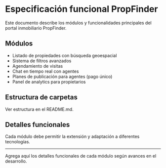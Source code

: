 # Especificación funcional PropFinder

Este documento describe los módulos y funcionalidades principales del portal inmobiliario PropFinder.

## Módulos

- Listado de propiedades con búsqueda geoespacial
- Sistema de filtros avanzados
- Agendamiento de visitas
- Chat en tiempo real con agentes
- Planes de publicación para agentes (pago único)
- Panel de analytics para propietarios

## Estructura de carpetas

Ver estructura en el README.md.

## Detalles funcionales

Cada módulo debe permitir la extensión y adaptación a diferentes tecnologías.

---

Agrega aquí los detalles funcionales de cada módulo según avances en el desarrollo.
